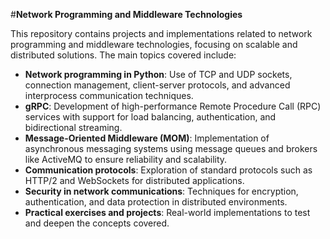
#**Network Programming and Middleware Technologies**  

This repository contains projects and implementations related to network programming and middleware technologies, focusing on scalable and distributed solutions. The main topics covered include:  

- **Network programming in Python**: Use of TCP and UDP sockets, connection management, client-server protocols, and advanced interprocess communication techniques.  
- **gRPC**: Development of high-performance Remote Procedure Call (RPC) services with support for load balancing, authentication, and bidirectional streaming.  
- **Message-Oriented Middleware (MOM)**: Implementation of asynchronous messaging systems using message queues and brokers like ActiveMQ to ensure reliability and scalability.  
- **Communication protocols**: Exploration of standard protocols such as HTTP/2 and WebSockets for distributed applications.  
- **Security in network communications**: Techniques for encryption, authentication, and data protection in distributed environments.  
- **Practical exercises and projects**: Real-world implementations to test and deepen the concepts covered.
